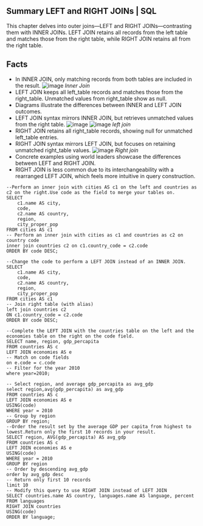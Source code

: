 ## Summary LEFT and RIGHT JOINs | SQL

This chapter delves into outer joins—LEFT and RIGHT JOINs—contrasting them with INNER JOINs. LEFT JOIN retains all records from the left table and matches those from the right table, while RIGHT JOIN retains all from the right table.

## Facts
- In INNER JOIN, only matching records from both tables are included in the result.
  ![image](https://github.com/walidsharaar/DataAnalystSQL/assets/29350894/00951eb3-62e2-4d78-8f1f-2389bdc08503)
*Inner Join*
- LEFT JOIN keeps all left_table records and matches those from the right_table. Unmatched values from right_table show as null.
- Diagrams illustrate the differences between INNER and LEFT JOIN outcomes.
- LEFT JOIN syntax mirrors INNER JOIN, but retrieves unmatched values from the right table.
![image](https://github.com/walidsharaar/DataAnalystSQL/assets/29350894/8252b52a-7b88-49a0-85e2-39aaf6a3bc55)
![image](https://github.com/walidsharaar/DataAnalystSQL/assets/29350894/22f6aae9-da3d-4c91-b5d6-7da9c7e374f3)
*left join*
- RIGHT JOIN retains all right_table records, showing null for unmatched left_table entries.
- RIGHT JOIN syntax mirrors LEFT JOIN, but focuses on retaining unmatched right_table values.
  ![image](https://github.com/walidsharaar/DataAnalystSQL/assets/29350894/731856c8-3418-47fe-a0b1-785c0b0e79e6)
*Right join*
- Concrete examples using world leaders showcase the differences between LEFT and RIGHT JOIN.
- RIGHT JOIN is less common due to its interchangeability with a rearranged LEFT JOIN, which feels more intuitive in query construction.
```
--Perform an inner join with cities AS c1 on the left and countries as c2 on the right.Use code as the field to merge your tables on.
SELECT 
    c1.name AS city,
    code,
    c2.name AS country,
    region,
    city_proper_pop
FROM cities AS c1
-- Perform an inner join with cities as c1 and countries as c2 on country code
inner join countries c2 on c1.country_code = c2.code
ORDER BY code DESC;

--Change the code to perform a LEFT JOIN instead of an INNER JOIN.
SELECT 
	c1.name AS city, 
    code, 
    c2.name AS country,
    region, 
    city_proper_pop
FROM cities AS c1
-- Join right table (with alias)
left join countries c2
ON c1.country_code = c2.code
ORDER BY code DESC;

--Complete the LEFT JOIN with the countries table on the left and the economies table on the right on the code field.
SELECT name, region, gdp_percapita
FROM countries AS c
LEFT JOIN economies AS e
-- Match on code fields
on e.code = c.code
-- Filter for the year 2010
where year=2010;

-- Select region, and average gdp_percapita as avg_gdp
select region,avg(gdp_percapita) as avg_gdp
FROM countries AS c
LEFT JOIN economies AS e
USING(code)
WHERE year = 2010
-- Group by region
GROUP BY region;
--Order the result set by the average GDP per capita from highest to lowest.Return only the first 10 records in your result.
SELECT region, AVG(gdp_percapita) AS avg_gdp
FROM countries AS c
LEFT JOIN economies AS e
USING(code)
WHERE year = 2010
GROUP BY region
-- Order by descending avg_gdp
order by avg_gdp desc
-- Return only first 10 records
limit 10
-- Modify this query to use RIGHT JOIN instead of LEFT JOIN
SELECT countries.name AS country, languages.name AS language, percent
FROM languages
RIGHT JOIN countries
USING(code)
ORDER BY language;
```
